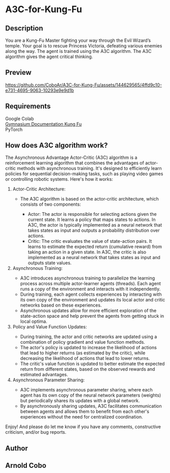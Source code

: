 # A3C-for-Kung-Fu

## Description
You are a Kung-Fu Master fighting your way through the Evil Wizard’s temple. Your goal is to rescue Princess Victoria, defeating various enemies along the way. The agent is trained using the A3C algorithm. The A3C algorithm gives the agent critical thinking.

## Preview 

https://github.com/CoboAr/A3C-for-Kung-Fu/assets/144629565/4ffd9c10-e731-4695-9063-10293e9e9d1b

## Requirements 
 Google Colab       
 [Gymnasium Documentation Kung Fu](https://gymnasium.farama.org/environments/atari/kung_fu_master/)      
 PyTorch

 ## How does A3C algorithm work?

 The Asynchronous Advantage Actor-Critic (A3C) algorithm is a reinforcement learning algorithm that combines the advantages of actor-critic methods with asynchronous training. 
 It's designed to efficiently learn policies for sequential decision-making tasks, such as playing video games or controlling robotic systems. Here's how it works:
 <ol>
   <li>Actor-Critic Architecture:</li>
   <ul>
     <li>The A3C algorithm is based on the actor-critic architecture, which consists of two components:</li>
     <ul>
       <li>Actor: The actor is responsible for selecting actions given the current state. It learns a policy that maps states to actions. In A3C, the actor is typically implemented as a neural network that takes states as input and outputs a probability distribution over actions.</li>
       <li>Critic: The critic evaluates the value of state-action pairs. It learns to estimate the expected return (cumulative reward) from taking an action in a given state. In A3C, the critic is also implemented as a neural network that takes states as input and outputs state values.</li>
     </ul>
   </ul>
   <li>Asynchronous Training:</li>
   <ul>
     <li>A3C introduces asynchronous training to parallelize the learning process across multiple actor-learner agents (threads). Each agent runs a copy of the environment and interacts with it independently.</li>
     <li>During training, each agent collects experiences by interacting with its own copy of the environment and updates its local actor and critic networks based on these experiences.</li>
     <li>Asynchronous updates allow for more efficient exploration of the state-action space and help prevent the agents from getting stuck in local optima.</li>
   </ul>
   <li>Policy and Value Function Updates:</li>
   <ul>
     <li>During training, the actor and critic networks are updated using a combination of policy gradient and value function methods.</li>
     <li>The actor's policy is updated to increase the likelihood of actions that lead to higher returns (as estimated by the critic), while decreasing the likelihood of actions that lead to lower returns.</li>
     <li>The critic's value function is updated to better estimate the expected return from different states, based on the observed rewards and estimated advantages.</li>
   </ul>
   <li>Asynchronous Parameter Sharing:</li>
   <ul>
     <li>A3C implements asynchronous parameter sharing, where each agent has its own copy of the neural network parameters (weights) but periodically shares its updates with a global network.</li>
     <li>By asynchronously sharing updates, A3C facilitates communication between agents and allows them to benefit from each other's experiences without the need for centralized coordination.</li>
   </ul> 
 </ol>

Enjoy! And please do let me know if you have any comments, constructive criticism, and/or bug reports.
## Author
## Arnold Cobo
